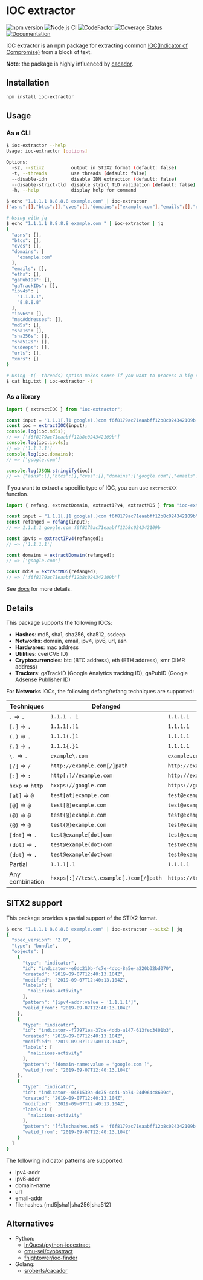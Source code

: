 # IOC extractor

[![npm version](https://badge.fury.io/js/ioc-extractor.svg)](https://badge.fury.io/js/ioc-extractor)
![Node.js CI](https://github.com/ninoseki/ioc-extractor/workflows/Node.js%20CI/badge.svg)
[![CodeFactor](https://www.codefactor.io/repository/github/ninoseki/ioc-extractor/badge)](https://www.codefactor.io/repository/github/ninoseki/ioc-extractor)
[![Coverage Status](https://coveralls.io/repos/github/ninoseki/ioc-extractor/badge.svg)](https://coveralls.io/github/ninoseki/ioc-extractor)
[![Documentation](https://img.shields.io/badge/docs-latest-brightgreen.svg)](https://ninoseki.github.io/ioc-extractor/)

IOC extractor is an npm package for extracting common [IOC(Indicator of Compromise)](https://en.wikipedia.org/wiki/Indicator_of_compromise) from a block of text.

**Note**: the package is highly influenced by [cacador](https://github.com/sroberts/cacador).

## Installation

```sh
npm install ioc-extractor
```

## Usage

### As a CLI

```bash
$ ioc-extractor --help
Usage: ioc-extractor [options]

Options:
  -s2, --stix2          output in STIX2 format (default: false)
  -t, --threads         use threads (default: false)
  --disable-idn         disable IDN extraction (default: false)
  --disable-strict-tld  disable strict TLD validation (default: false)
  -h, --help            display help for command
```

```bash
$ echo "1.1.1.1 8.8.8.8 example.com" | ioc-extractor
{"asns":[],"btcs":[],"cves":[],"domains":["example.com"],"emails":[],"eths":[],"gaPubIDs":[],"gaTrackIDs":[],"ipv4s":["1.1.1.1","8.8.8.8"],"ipv6s":[],"macAddresses":[],"md5s":[],"sha1s":[],"sha256s":[],"sha512s":[],"ssdeeps":[],"urls":[],"xmrs":[]}

# Using with jq
$ echo "1.1.1.1 8.8.8.8 example.com " | ioc-extractor | jq
{
  "asns": [],
  "btcs": [],
  "cves": [],
  "domains": [
    "example.com"
  ],
  "emails": [],
  "eths": [],
  "gaPubIDs": [],
  "gaTrackIDs": [],
  "ipv4s": [
    "1.1.1.1",
    "8.8.8.8"
  ],
  "ipv6s": [],
  "macAddresses": [],
  "md5s": [],
  "sha1s": [],
  "sha256s": [],
  "sha512s": [],
  "ssdeeps": [],
  "urls": [],
  "xmrs": []
}

# Using -t(--threads) option makes sense if you want to process a big chunk of text
$ cat big.txt | ioc-extractor -t
```

### As a library

```ts
import { extractIOC } from "ioc-extractor";

const input = '1.1.1[.]1 google(.)com f6f8179ac71eaabff12b8c024342109b';
const ioc = extractIOC(input);
console.log(ioc.md5s);
// => ['f6f8179ac71eaabff12b8c024342109b']
console.log(ioc.ipv4s);
// => ['1.1.1.1']
console.log(ioc.domains);
// => ['google.com']

console.log(JSON.stringify(ioc))
// => {"asns":[],"btcs":[],"cves":[],"domains":["google.com"],"emails":[],"gaPubIDs":[],"gaTrackIDs":[],"ipv4s":["1.1.1.1"],"ipv6s":[],"macAddresses":[],"md5s":["f6f8179ac71eaabff12b8c024342109b"],"sha1s":[],"sha256s":[],"sha512s":[],"ssdeeps":[],"urls":[],"xmrs":[]}
```

If you want to extract a specific type of IOC, you can use `extractXXX` function.

```ts
import { refang, extractDomain, extractIPv4, extractMD5 } from "ioc-extractor";

const input = "1.1.1[.]1 google(.)com f6f8179ac71eaabff12b8c024342109b";
const refanged = refang(input);
// => 1.1.1.1 google.com f6f8179ac71eaabff12b8c024342109b

const ipv4s = extractIPv4(refanged);
// => ['1.1.1.1']

const domains = extractDomain(refanged);
// => ['google.com']

const md5s = extractMD5(refanged);
// => ['f6f8179ac71eaabff12b8c024342109b']
```

See [docs](https://ninoseki.github.io/ioc-extractor/) for more details.

## Details

This package supports the following IOCs:

- **Hashes**: md5, sha1, sha256, sha512, ssdeep
- **Networks**: domain, email, ipv4, ipv6, url, asn
- **Hardwares**: mac address
- **Utilities**: cve(CVE ID)
- **Cryptocurrencies**: btc (BTC address), eth (ETH address), xmr (XMR address)
- **Trackers**: gaTrackID (Google Analytics tracking ID), gaPubID (Google Adsense Publisher ID)

For **Networks** IOCs, the following defang/refang techniques are supported:

| Techniques       | Defanged                               | Refanged                        |
|------------------|----------------------------------------|---------------------------------|
| ` . ` => `.`     | `1.1.1 . 1`                            | `1.1.1.1`                       |
| `[.]` => `.`     | `1.1.1[.]1`                            | `1.1.1.1`                       |
| `(.)` => `.`     | `1.1.1(.)1`                            | `1.1.1.1`                       |
| `{.}` => `.`     | `1.1.1{.}1`                            | `1.1.1.1`                       |
| `\.`  => `.`     | `example\.com`                         | `example.com`                   |
| `[/]` => `/`     | `http://example.com[/]path`            | `http://example.com/path`       |
| `[:]` => `:`     | `http[:]//example.com`                 | `http://example.com`            |
| `hxxp` => `http` | `hxxps://google.com`                   | `https://google.com`            |
| `[at]` => `@`    | `test[at]example.com`                  | `test@example.com`              |
| `[@]` => `@`     | `test[@]example.com`                   | `test@example.com`              |
| `(@)` => `@`     | `test(@)example.com`                   | `test@example.com`              |
| `{@}` => `@`     | `test{@}example.com`                   | `test@example.com`              |
| `[dot]` => `.`   | `test@example[dot]com`                 | `test@example.com`              |
| `(dot)` => `.`   | `test@example(dot)com`                 | `test@example.com`              |
| `{dot}` => `.`   | `test@example{dot}com`                 | `test@example.com`              |
| Partial          | `1.1.1[.1`                             | `1.1.1.1`                       |
| Any combination  | `hxxps[:]//test\.example[.)com[/]path` | `https://test.example.com/path` |

## SITX2 support

This package provides a partial support of the STIX2 format.

```bash
$ echo "1.1.1.1 8.8.8.8 example.com" | ioc-extractor --sitx2 | jq
{
  "spec_version": "2.0",
  "type": "bundle",
  "objects": [
    {
      "type": "indicator",
      "id": "indicator--e0dc210b-fc7e-4dcc-8a5e-a220b32bd070",
      "created": "2019-09-07T12:40:13.104Z",
      "modified": "2019-09-07T12:40:13.104Z",
      "labels": [
        "malicious-activity"
      ],
      "pattern": "[ipv4-addr:value = '1.1.1.1']",
      "valid_from": "2019-09-07T12:40:13.104Z"
    },
    {
      "type": "indicator",
      "id": "indicator--f77971ea-37de-4ddb-a147-613fec3401b3",
      "created": "2019-09-07T12:40:13.104Z",
      "modified": "2019-09-07T12:40:13.104Z",
      "labels": [
        "malicious-activity"
      ],
      "pattern": "[domain-name:value = 'google.com']",
      "valid_from": "2019-09-07T12:40:13.104Z"
    },
    {
      "type": "indicator",
      "id": "indicator--0461539a-dc75-4cd1-ab74-24d964c8609c",
      "created": "2019-09-07T12:40:13.104Z",
      "modified": "2019-09-07T12:40:13.104Z",
      "labels": [
        "malicious-activity"
      ],
      "pattern": "[file:hashes.md5 = 'f6f8179ac71eaabff12b8c024342109b']",
      "valid_from": "2019-09-07T12:40:13.104Z"
    }
  ]
}
```

The following indicator patterns are supported.

- ipv4-addr
- ipv6-addr
- domain-name
- url
- email-addr
- file:hashes.{md5|sha1|sha256|sha512}

## Alternatives

- Python:
  - [InQuest/python-iocextract](https://github.com/InQuest/python-iocextract)
  - [cmu-sei/cyobstract](https://github.com/cmu-sei/cyobstract)
  - [fhightower/ioc-finder](https://github.com/fhightower/ioc-finder)
- Golang:
  - [sroberts/cacador](https://github.com/sroberts/cacador)
